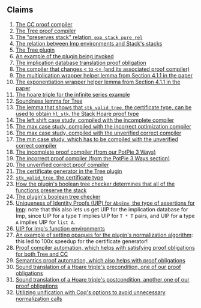 ## Claims

1. [The CC proof
   compiler](docs/Imp_LangTrick.ProofCompiler.ProofCompCodeCompAgnosticMod.html#CompilerAgnosticProofCompilerType.proof_compiler)
2. [The Tree proof compiler](docs/Imp_LangTrick.ProofCompiler.TreeProofCompiler.html#TreeProofCompiler)
3. [The "preserves stack" relation, `exp_stack_pure_rel`](docs/Imp_LangTrick.Stack.StackPurestBase.html#bexp_stack_pure_rel)
4. [The relation between Imp environments and Stack's stacks](docs/Imp_LangTrick.SpecCompiler.LogicTranslationBase.html#state_to_stack)
5. [The Tree
   plugin](docs/plugin)
6. [An example of the plugin being invoked](docs/plugin/theories/Hoarechecker.Demo.html)
7. [The implication database translation proof obligation](docs/Imp_LangTrick.ProofCompiler.ProofCompilableCodeCompiler.html#ValidImplicationTranslation.valid_imp_trans_def)
8. [The compiler that changes < to <= (and its associated proof compiler)](docs/Imp_LangTrick.CodeCompiler.EnvToStackLTtoLEQ.html#compile_bexp)
9. [The multiplication wrapper helper lemma from Section 4.1.1 in the paper](docs/Imp_LangTrick.Examples.rsa_impLang.html#mult_aexp_wrapper)
10. [The exponentiation wrapper helper lemma from Section 4.1.1 in the
    paper](docs/Imp_LangTrick.Examples.Exponentiation.html#exp_aexp_wrapper)
11. [The hoare triple for the infinite series example](docs/Imp_LangTrick.Examples.SeriesExample.html#series_hoare_triple)
12. [Soundness lemma for Tree](docs/Imp_LangTrick.ProofCompiler.TreeProofCompiler.html#TreeProofCompilerSound.tree_compiler_sound)
13. [The lemma that shows that `stk_valid_tree`, the certificate type,
    can be used to obtain `hl_stk`, the Stack Hoare proof type](docs/Imp_LangTrick.Stack.StkHoareTree.html#valid_tree_can_construct_hl_stk)
14. [The left shift case study, compiled with the incomplete compiler](docs/Imp_LangTrick.Examples.ExampleLeftShift_Incomplete.html)
15. [The max case study, compiled with the incorrect optimization compiler](docs/Imp_LangTrick.Examples.MaxIncorrectProofCompilationExample.html)
16. [The max case study, compiled with the unverified correct compiler](docs/Imp_LangTrick.Examples.MaxUnprovenCorrectProofCompilationExample.html)
17. [The min case study, which has to be compiled with the unverified
    correct compiler](docs/Imp_LangTrick.Examples.MinProofCompilationExample.html)
18. [The incomplete proof compiler (from our PotPie 3 Ways)](docs/Imp_LangTrick.Examples.ProofCompilers.IncompleteProofCompiler.html)
19. [The incorrect proof compiler (from the PotPie 3 Ways section)](docs/Imp_LangTrick.Examples.ProofCompilers.BuggyProofCompiler.html)
20. [The unverified correct proof compiler](docs/Imp_LangTrick.Examples.ProofCompilers.UnprovenCorrectProofCompiler.html)
21. [The certificate generator in the Tree plugin](https://github.com/uwplse/potpie/tree/v0.4/plugin/src/checker.ml#L81)
22. [`stk_valid_tree`, the certificate type](docs/Imp_LangTrick.Stack.StkHoareTree.html#stk_valid_tree)
23. [How the plugin's boolean tree checker determines that all of the
    functions preserve the stack](docs/Imp_LangTrick.Stack.FuncsFrame.html#funcs_frame)
24. [The plugin's boolean tree checker](docs/plugin/hoarechecker/Hoarechecker_plugin/BoolChecker/index.html)
25. [Uniqueness of Identity Proofs (UIP) for `AbsEnv`, the type of
    assertions for
    Imp](docs/Imp_LangTrick.Imp.Imp_LangLogPropDec.html#UIP_AbsEnv):
    note that this also lets us get UIP for the implication database
    for Imp, since UIP for a type `T` implies UIP for `T * T` pairs,
    and UIP for a type `A` implies UIP for `list A`.
26. [UIP for Imp's function environments](docs/Imp_LangTrick.ProofCompiler.ProofCompilerHelpers.html#UIP_fun_env_refl)
27. [An example of setting opaques for the plugin's normalization
    algorithm](https://github.com/uwplse/potpie/tree/v0.4/plugin/theories/Demo.v#L49):
    this led to 100x speedup for the certificate generator!
28. [Proof compiler
    automation, which helps with satisfying proof obligations for both
	Tree and CC](docs/Imp_LangTrick.ProofCompiler.ProofCompAuto.html)
29. [Semantics proof automation, which also helps with proof obligations](docs/Imp_LangTrick.Tactics.SemanTactics.html)
30. [Sound translation of a Hoare triple's precondition, one of our
    proof obligations](docs/Imp_LangTrick.ProofCompiler.ProofCompCodeCompAgnosticMod.html#ProgramProofCompilationType.pre_sound)
31. [Sound translation of a Hoare triple's postcondition, another one
    of our proof obligations](docs/Imp_LangTrick.ProofCompiler.ProofCompCodeCompAgnosticMod.html#ProgramProofCompilationType.post_sound)
32. [Utilizing unification with Coq's options to avoid unnecessary
    normalization calls](https://github.com/uwplse/potpie/tree/v0.4/plugin/src/CoqCoreInductives.ml#L54)
